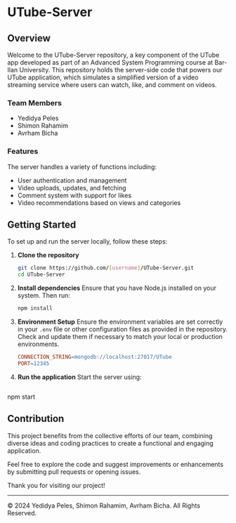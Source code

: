 # UTube-Server

## Overview
Welcome to the UTube-Server repository, a key component of the UTube app developed as part of an Advanced System Programming course at Bar-Ilan University. This repository holds the server-side code that powers our UTube application, which simulates a simplified version of a video streaming service where users can watch, like, and comment on videos.

### Team Members
- Yedidya Peles
- Shimon Rahamim
- Avrham Bicha

### Features
The server handles a variety of functions including:
- User authentication and management
- Video uploads, updates, and fetching
- Comment system with support for likes
- Video recommendations based on views and categories

## Getting Started
To set up and run the server locally, follow these steps:

1. **Clone the repository**  
   ```bash
   git clone https://github.com/[username]/UTube-Server.git
   cd UTube-Server
2. **Install dependencies**
Ensure that you have Node.js installed on your system. Then run:
   ```bash
   npm install
3. **Environment Setup**
   Ensure the environment variables are set correctly in your `.env` file or other configuration files as provided in the repository.
   Check and update them if necessary to match your local or production environments.
   ```makefile
   CONNECTION_STRING=mongodb://localhost:27017/UTube
   PORT=12345
4. **Run the application**
   Start the server using:
   ```bash
npm start
## Contribution
This project benefits from the collective efforts of our team, combining diverse ideas and coding practices to create a functional and engaging application.

Feel free to explore the code and suggest improvements or enhancements by submitting pull requests or opening issues.

Thank you for visiting our project!

---

© 2024 Yedidya Peles, Shimon Rahamim, Avrham Bicha. All Rights Reserved.





   


